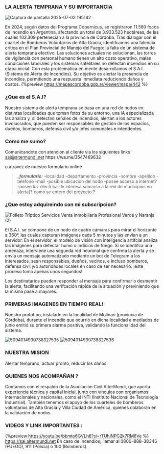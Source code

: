 

### LA ALERTA TEMPRANA Y SU IMPORTANCIA 
![Captura de pantalla 2025-07-02 195142](https://hackmd.io/_uploads/H1IG_NmBlg.png)


En 2024, según datos del Programa Copernicus, se registraron 11.560 focos de incendio en Argentina, afectando un total de 3.933.523 hectáreas, de las cuales 103.309 pertenecían a la provincia de Córdoba. 
Tras dialogar con el cuartel de Bomberos Voluntarios de Alta Gracia, identifcamos una falencia crítica en el Plan Provincial de Manejo del Fuego: la falta de un sistema de alerta temprana efectivo.
Las soluciones actuales no solucionan, las torres de vigilancia con personal humano tienen un alto costo operativo, malas condiciones laborales y los sistemas satelitales no detectan incendios en su etapa inicial. 
Con esta problemática en mente desarrollamos el S.A.I. (Sistema de Alerta de Incendios). Su objetivo es alertar la presencia de incendios, permitiendo una respuesta inmediata reduciendo daños y costos.
{%preview https://mapascordoba.gob.ar/viewer/mapa/442 %}

### ¿Que es el S.A.I?
Nuestro sistema de alerta temprana se basa en una red de nodos en distintas localidades que toman fotos de su entorno, una IA especializada las analiza y, si detectan señales de incendios, alertan a los actores involucrados, que pueden ser responsables de gestión de los espacios, dueños, bomberos, defensa civil y/o jefes comunales e intendentes.

### Como me sumo? 

Comunicandote con atencion al cliente via los siguientes links
sai@altermundi.net 
https //wa.me/3547469632 

o atravez de nuestro formulario online

> _***formulario:*** 
-localidad 
-departamento 
-provincia 
-nombre 
-apellido 
-telefono 
-mail
-posible ubicacion del nodo 
-posee acceso a internet? 
-posee luz electrica 
-le interesa sumarse a la red de municipios en alerta]?
como se entero del proyecto ? 

### ¿Que estoy adquireindo con mi subscripcion? 
![Folleto Tríptico Servicios Venta Inmobiliaria Profesional Verde y Naranja (2)](https://hackmd.io/_uploads/Hy4Frrgrxe.png)

El S.A.I. se compone de un nodo de cuatro cámaras para mirar el horizonte a 360°, las cuales capturan imágenes cada 5 minutos y las envían a un servidor.
En el servidor, el modelo de visión con inteligencia artifcial analiza las imágenes para detectar humo o indicios de fuego. Si se identifca una amenaza, interviene una segunda red neuronal que confrma la alerta y se envía un mensaje automatizado mediante un bot de Telegram a los interesados, sean responsables, dueños, vecinos, e incluso bomberos, defensa civil y/o autoridades locales en caso de ser necesario. ¡este proceso toma apenas unos segundos! 

Los destinatarios pueden responder al mensaje para confirmar o desmentir la alerta, facilitando una verifcación rápida de la situación y previniendo que la misma pase a mayores.

### PRIMERAS IMAGENES EN TIEMPO REAL! 
Nuestro prototipo, instalado en la localidad de Molinari (provincia de Córdoba), durante el incendio que ocurrió en dicha localidad a mediados de junio emitió su primera alarma positiva, validando la funcionalidad del sistema.

![5094014930738327535](https://hackmd.io/_uploads/SJFwXrxSex.jpg)
![5094014930738327536](https://hackmd.io/_uploads/B1uwXHgSxl.jpg)

### NUESTRA MISION 

Alertar temprano, actuar pronto, reducir los daños.

### QUIENES NOS ACOMPAÑAN ? 
Contamos con el respaldo de la Asociación Civil AlterMundi, que aporta experiencia técnica y capital inicial, junto con vínculos con organismos internacionales y nacionales, como el INTI (Instituto Nacional de Tecnología Industrial). 
También tenemos el apoyo de los cuarteles de bomberos voluntarios de Alta Gracia y Villa Ciudad de América, quienes colaboran en la validación de nodos.

### VIDEOS Y LINK IMPORTANTES : 

{%preview https://youtu.be/bbmto6GVLh8?si=rTUhjNPG2k7RM6Ve %} 
https://sai.altermundi.net
En caso de incendios, llamar al 0800–888–38346 (FUEGO), ‍911 (Policía) ‍o 100 (Bomberos). 

